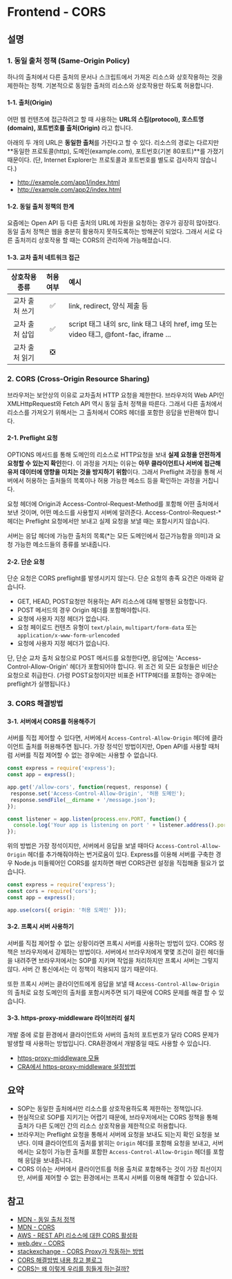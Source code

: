 # Frontend - CORS

## 설명

### 1. 동일 출처 정책 (Same-Origin Policy)

하나의 출처에서 다른 출처의 문서나 스크립트에서 가져온 리소스와 상호작용하는 것을 제한하는 정책. 기본적으로 동일한 출처의 리소스와 상호작용만 하도록 허용합니다.

#### 1-1. 출처(Origin)

어떤 웹 컨텐츠에 접근하려고 할 때 사용하는 **URL의 스킴(protocol), 호스트명(domain), 포트번호를 출처(Origin)** 라고 합니다.

아래의 두 개의 URL은 **동일한 출처**를 가진다고 할 수 있다. 리소스의 경로는 다르지만 **동일한 프로토콜(http), 도메인(example.com), 포트번호(기본 80포트)**를 가졌기 때문이다. (단,  Internet Explorer는 프로토콜과 포트번호를 별도로 검사하지 않습니다.)

- http://example.com/app1/index.html
- http://example.com/app2/index.html

#### 1-2. 동일 출처 정책의 한계

요즘에는 Open API 등 다른 출처의 URL에 자원을 요청하는 경우가 굉장히 많아졌다. 동일 출처 정책은 웹을 충분히 활용하지 못하도록하는 방해꾼이 되었다. 그래서 서로 다른 출처끼리 상호작용 할 때는 CORS의 관리하에 가능해졌습니다.

#### 1-3. 교차 출처 네트워크 접근

| 상호착용 종류  | 허용 여부 | 예시                                                         |
| :--------------: | :---------: | :------------------------------------------------------------ |
| 교차 출처 쓰기 | ✅         | link, redirect, 양식 제출 등                                 |
| 교차 출처 삽입 | ✅         | script 태그 내의 src, link 태그 내의 href, img 또는 video 태그, @font-fac, iframe ... |
| 교차 출처 읽기 | ❎         |                                                              |

### 2. CORS (Cross-Origin Resource Sharing)

브라우저는 보안상의 이유로 교차출처 HTTP  요청을 제한한다. 브라우저의 Web API인 XMLHttpRequest와 Fetch API 역시 동일 출처 정책을 따른다. 그래서 다른 출처에서 리소스를 가져오기 위해서는 그 출처에서 CORS 헤더를 포함한 응답을 반환해야 합니다.

#### 2-1. Preflight 요청

OPTIONS 메서드를 통해 도메인의 리소스로 HTTP요청을 보내 **실제 요청을 안전하게 요청할 수 있는지 확인**한다. 이 과정을 거치는 이유는 **아무 클라이언트나 서버에 접근해 유저 데이터에 영향을 미치는 것을 방지하기 위함**이다. 그래서 Preflight 과정을 통해 서버에서 허용하는 출처들의 목록이나 허용 가능한 메소드 등을 확인하는 과정을 거칩니다.

요청 헤더에 Origin과 Access-Control-Request-Method를 포함해 어떤 출처에서 보낸 것이며, 어떤 메소드를 사용할지 서버에 알려준다. Access-Control-Request-* 헤더는 Preflight 요청에서만 보내고 실제 요청을 보낼 때는 포함시키지 않습니다.

서버는 응답 헤더에 가능한 출처의 목록(*는 모든 도메인에서 접근가능함을 의미)과 요청 가능한 메소드들의 종류를 보내줍니다.

#### 2-2. 단순 요청

단순 요청은 CORS preflight를 발생시키지 않는다. 단순 요청의 충족 요건은 아래와 같습니다.

- GET, HEAD, POST요청만 허용하는 API 리소스에 대해 발행된 요청합니다.
- POST 메서드의 경우 Origin 헤더를 포함해야합니다.
- 요청에 사용자 지정 헤더가 없습니다.
- 요청 페이로드 컨텐츠 유형이 `text/plain`, `multipart/form-data` 또는 `application/x-www-form-urlencoded`
- 요청에 사용자 지정 헤더가 없습니다.

단, 단순 교차 출처 요청으로 POST 메서드를 요청한다면, 응답에는 'Access-Control-Allow-Origin' 헤더가 포함되어야 합니다. 위 조건 외 모든 요청들은 비단순 요청으로 취급한다. (가령 POST요청이지만 비표준 HTTP헤더를 포함하는 경우에는 preflight가 실행됩니다.)

### 3. CORS 해결방법

#### 3-1. 서버에서 CORS를 허용해주기

서버를 직접 제어할 수 있다면, 서버에서 `Access-Control-Allow-Origin` 헤더에 클라이언트 출처를 허용해주면 됩니다. 가장 정석인 방법이지만, Open API를 사용할 때처럼 서버를 직접 제어할 수 없는 경우에는 사용할 수 없습니다.

```javascript
const express = require('express');
const app = express();

app.get('/allow-cors', function(request, response) {
 response.set('Access-Control-Allow-Origin', '허용 도메인');
 response.sendFile(__dirname + '/message.json');
});

const listener = app.listen(process.env.PORT, function() {
  console.log('Your app is listening on port ' + listener.address().port);
});
```

위의 방법은 가장 정석이지만, 서버에서 응답을 보낼 때마다 `Access-Control-Allow-Origin` 헤더를 추가해줘야하는 번거로움이 있다. Express를 이용해 서버를 구축한 경우 Node.js 미들웨어인 CORS를 설치하면 매번 CORS관련 설정을 직접해줄 필요가 없습니다.

```javascript
const express = require('express');
const cors = require('cors');
const app = express();

app.use(cors({ origin: '허용 도메인' }));
```

#### 3-2. 프록시 서버 사용하기

서버를 직접 제어할 수 없는 상황이라면 프록시 서버를 사용하는 방법이 있다. CORS 정책은 브라우저에서 강제하는 방법이다. 서버에서 브라우저에게 몇몇 조건이 걸린 헤더들을 내려주면 브라우저에서는 SOP를 지키며 작업을 처리하지만 프록시 서버는 그렇지 않다. 서버 간 통신에서는 이 정책이 적용되지 않기 때문이다.

또한 프록시 서버는 클라이언트에게 응답을 보낼 때 `Access-Control-Allow-Origin`의 출처로 요청 도메인의 출처를 포함시켜주면 되기 때문에 CORS 문제를 해결 할 수 있습니다.

#### 3-3. https-proxy-middleware 라이브러리 설치

개발 중에 로컬 환경에서 클라이언트와 서버의 출처의 포트번호가 달라 CORS 문제가 발생할 때 사용하는 방법입니다. CRA환경에서 개발중일 때도 사용할 수 있습니다.

- [https-proxy-middleware 모듈](https://github.com/chimurai/http-proxy-middleware#readme)
- [CRA에서 https-proxy-middleware 설정방법](https://create-react-app.dev/docs/proxying-api-requests-in-development/)

## 요약

- SOP는 동일한 출처에서만 리소스를 상호작용하도록 제한하는 정책입니다.
- 현실적으로 SOP를 지키기는 어렵기 때문에, 브라우저에서는 CORS 정책을 통해 출처가 다른 도메인 간의 리소스 상호작용을 제한적으로 허용합니다.
- 브라우저는 Preflight 요청을 통해서 서버에 요청을 보내도 되는지 확인 요청을 보낸다. 이때 클라이언트의 출처를 밝히는 `Origin` 헤더를 포함해 요청을 보내고, 서버에서는 요청이 가능한 출처를 포함한 `Access-Control-Allow-Origin` 헤더를 포함해 응답을 보내줍니다.
- CORS 이슈는 서버에서 클라이언트를 허용 출처로 포함해주는 것이 가장 최선이지만, 서버를 제어할 수 없는 환경에서는 프록시 서버를 이용해 해결할 수 있습니다.

## 참고

- [MDN - 동일 출처 정책](https://developer.mozilla.org/ko/docs/Web/Security/Same-origin_policy)
- [MDN - CORS](https://developer.mozilla.org/ko/docs/Web/HTTP/CORS)
- [AWS - REST API 리소스에 대한 CORS 활성화](https://docs.aws.amazon.com/ko_kr/apigateway/latest/developerguide/how-to-cors.html)
- [web.dev - CORS](https://web.dev/cross-origin-resource-sharing/)
- [stackexchange - CORS Proxy가 작동하는 방법](https://security.stackexchange.com/questions/191737/how-do-cors-proxy-websites-work)
- [CORS 해결방법 내용 참고 블로그](https://xiubindev.tistory.com/115)
- [CORS는 왜 이렇게 우리를 힘들게 하는걸까?](https://evan-moon.github.io/2020/05/21/about-cors/)
